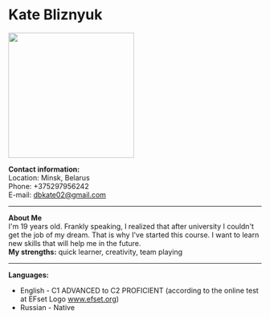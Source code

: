 **Kate Bliznyuk**
=====
<img src="https://github.com/katebliz02/rsschool-cv/blob/gh-pages/me.jpg" width="250" height="250" />

**Contact information:**  
Location: Minsk, Belarus  
Phone: +375297956242  
E-mail: dbkate02@gmail.com  
*****

**About Me**  
I'm 19 years old. Frankly speaking, I realized that after university I couldn't get the job of my dream. That is why I've started this course. I want to learn new skills that will help me in the future.  
**My strengths:** quick learner, creativity, team playing  
*****

**Languages:**    
- English - C1 ADVANCED to C2 PROFICIENT (according to the online test at EFset Logo www.efset.org)
- Russian - Native
  
